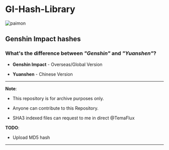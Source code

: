 # GI-Hash-Library

![paimon](https://upload-static.hoyoverse.com/payment-center/2020/08/07/0ff079b16fe6f9dfbf4eeb6e88a760b6_3134491283013841501.png)

## Genshin Impact hashes

### What's the difference between _"Genshin"_ and _"Yuanshen"_?

* **Genshin Impact** - Overseas/Global Version

* **Yuanshen** - Chinese Version

---

**Note**:

* This repository is for archive purposes only.

* Anyone can contribute to this Repository.

* SHA3 indexed files can request to me in direct @TemaFlux

**TODO**:

* Upload MD5 hash

---
